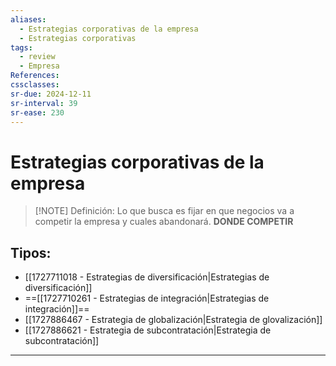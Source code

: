```yaml
---
aliases:
  - Estrategias corporativas de la empresa
  - Estrategias corporativas
tags:
  - review
  - Empresa
References: 
cssclasses:
sr-due: 2024-12-11
sr-interval: 39
sr-ease: 230
---
```

# Estrategias corporativas de la empresa

> [!NOTE] Definición: 
> Lo que busca es fijar en que negocios va a competir la empresa y cuales abandonará. **DONDE COMPETIR**

## Tipos: 
+ [[1727711018 - Estrategias de diversificación|Estrategias de diversificación]]
+ ==[[1727710261 - Estrategias de integración|Estrategias de integración]]==
+ [[1727886467 - Estrategia de globalización|Estrategia de glovalización]]
+ [[1727886621 - Estrategia de subcontratación|Estrategia de subcontratación]]
***
